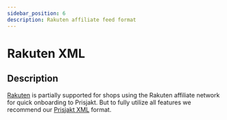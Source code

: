 ```yaml
---
sidebar_position: 6
description: Rakuten affiliate feed format
---
```


# Rakuten XML

## Description

[Rakuten](https://rakutenadvertising.com/product-feed-specification/) is partially supported for shops using the Rakuten affiliate network for quick onboarding to Prisjakt. But to fully utilize all features we recommend our [Prisjakt XML](./prisjakt_xml/index.md) format.
